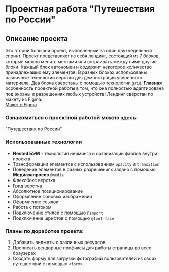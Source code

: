 # Проектная работа "Путешествия по России"

## Описание проекта

Это второй большой проект, выполненный за один двухнедельный спринт.
Проект представляет из себя лендинг, состоящий из 7 блоков, которые можно менять местами или встраивать между ними другие блоки. Каждый блок автономен и содержит некоторое количество принадлежащих ему элементов.
В разных блоках использованы различные технологии верстки для демонстрации усвоенного материала. Два блока свёрстаны с помощью технологии ```grid```. **Главная** особенность проектной работы в том, что она полностью адаптирована под экраны и разрешениях любых устройств! Лендинг свёрстан по макету из Figma:\
[Макет в Figma](https://www.figma.com/file/5S2WSbEFL6awjVWJ0NWL8Q/Sprint-3_-Russia-_-desktop-mobile?node-id=28503%3A0 "Попробуйте сверстать сами :)")

### Ознакомиться с проектной работой можно здесь:

["Путешествия по России"](https://vadimkireev.github.io/russian-travel/ "Открывайте с любого устройства!")

### Использованные технологии

* **Nested БЭМ** - технология нейминга и организации файлов внутри проекта
* Трансформации элементов с использованием ```opacity``` и ```transition```
* Поведение элементов в разных разрешениях задано с помощью **Медиазапросов** ```@media```
* Флексбокс верстка
* Грид верстка
* Абсолютное позиционирование
* Оформление фоновых изображений
* Оформление ссылок
* Работа с потоком
* Подключение стилей с помощью ```@import```
* Подключение шрифтов с помощью ```@font-face```

### Планы по доработке проекта:

1. Добавить виджеты с различных ресурсов
2. Прописать вендорные префиксы для работы страницы во всех браузерах
3. Создать форму для загрузки фотографий пользователей из своих путешествий с помощью ```<form>```.
